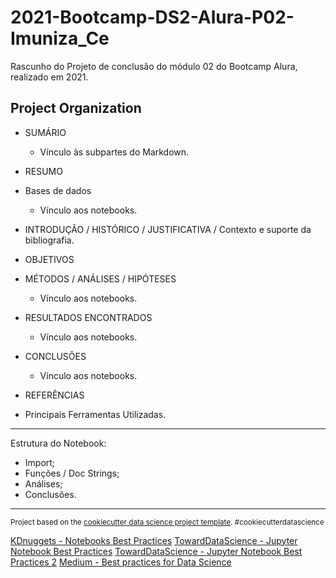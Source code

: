 2021-Bootcamp-DS2-Alura-P02-Imuniza_Ce
==============================

Rascunho do Projeto de conclusão do módulo 02 do Bootcamp Alura, realizado em 2021.

Project Organization
------------
- SUMÁRIO
    - Vínculo às subpartes do Markdown.

- RESUMO

- Bases de dados
    - Vínculo aos notebooks.

- INTRODUÇÃO / HISTÓRICO / JUSTIFICATIVA / Contexto e suporte da bibliografia.

- OBJETIVOS

- MÉTODOS / ANÁLISES / HIPÓTESES
    - Vínculo aos notebooks.

- RESULTADOS ENCONTRADOS
    - Vínculo aos notebooks.

- CONCLUSÕES
    - Vínculo aos notebooks.

- REFERÊNCIAS

- Principais Ferramentas Utilizadas.

--------

Estrutura do Notebook:
 - Import;
 - Funções / Doc Strings;
 - Análises;
 - Conclusões.

--------

<p><small>Project based on the <a target="_blank" href="https://drivendata.github.io/cookiecutter-data-science/">cookiecutter data science project template</a>. #cookiecutterdatascience</small></p>

[KDnuggets - Notebooks Best Practices](https://www.kdnuggets.com/2018/11/best-practices-notebooks-data-science.html)
[TowardDataScience - Jupyter Notebook Best Practices](https://towardsdatascience.com/jupyter-notebook-best-practices-f430a6ba8c69)
[TowardDataScience - Jupyter Notebook Best Practices 2](https://towardsdatascience.com/jupyter-best-practices-that-will-save-you-a-lot-of-headaches-67e1df45e24d)
[Medium - Best practices for Data Science](https://medium.com/swlh/software-engineering-tips-and-best-practices-for-data-science-5d85dbcf87fd)